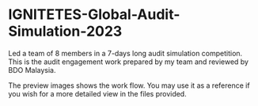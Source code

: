 # IGNITETES-Global-Audit-Simulation-2023
Led a team of 8 members in a 7-days long audit simulation competition.
This is the audit engagement work prepared by my team and reviewed by BDO Malaysia.

The preview images shows the work flow. You may use it as a reference if you wish for a more detailed view in the files provided.

